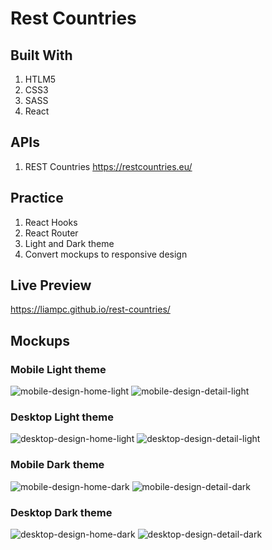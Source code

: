 
# Rest Countries

## Built With

1. HTLM5
2. CSS3
4. SASS
3. React

## APIs

1. REST Countries https://restcountries.eu/


## Practice
1. React Hooks
2. React Router
4. Light and Dark theme 
5. Convert mockups to responsive design

## Live Preview

https://liampc.github.io/rest-countries/


## Mockups 

### Mobile Light theme

![mobile-design-home-light]('design/mobile-design-home-light.jpg')
![mobile-design-detail-light]('design/mobile-design-detail-light.jpg')


### Desktop Light theme

![desktop-design-home-light]('design/desktop-design-home-light.jpg')
![desktop-design-detail-light]('design/desktop-design-detail-light.jpg')


### Mobile Dark theme

![mobile-design-home-dark]('design/mobile-design-home-dark.jpg')
![mobile-design-detail-dark]('design/mobile-design-detail-dark.jpg')

### Desktop Dark theme

![desktop-design-home-dark]('design/desktop-design-home-dark.jpg')
![desktop-design-detail-dark]('design/desktop-design-detail-dark.jpg')

